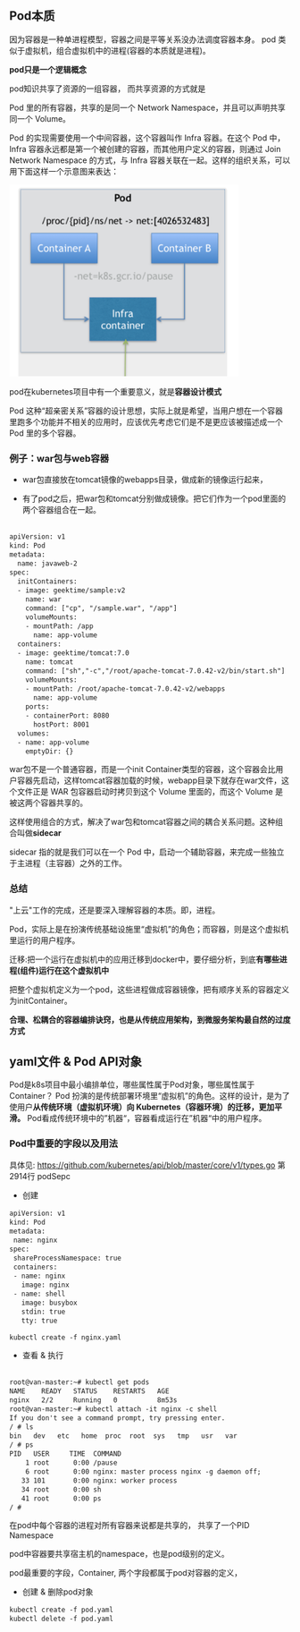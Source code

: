 
## Pod本质
因为容器是一种单进程模型，容器之间是平等关系没办法调度容器本身。
pod 类似于虚拟机，组合虚拟机中的进程(容器的本质就是进程)。

**pod只是一个逻辑概念**

pod知识共享了资源的一组容器， 而共享资源的方式就是

Pod 里的所有容器，共享的是同一个 Network Namespace，并且可以声明共享同一个 Volume。

Pod 的实现需要使用一个中间容器，这个容器叫作 Infra 容器。在这个 Pod 中，Infra 容器永远都是第一个被创建的容器，而其他用户定义的容器，则通过 Join Network Namespace 的方式，与 Infra 容器关联在一起。这样的组织关系，可以用下面这样一个示意图来表达：



<img src="images/pod.png" alt="pod" style="zoom:40%;" />


pod在kubernetes项目中有一个重要意义，就是**容器设计模式**

Pod 这种“超亲密关系”容器的设计思想，实际上就是希望，当用户想在一个容器里跑多个功能并不相关的应用时，应该优先考虑它们是不是更应该被描述成一个 Pod 里的多个容器。

### 例子：war包与web容器

- war包直接放在tomcat镜像的webapps目录，做成新的镜像运行起来，

- 有了pod之后，把war包和tomcat分别做成镜像。把它们作为一个pod里面的两个容器组合在一起。

```

apiVersion: v1
kind: Pod
metadata:
  name: javaweb-2
spec:
  initContainers:
  - image: geektime/sample:v2
    name: war
    command: ["cp", "/sample.war", "/app"]
    volumeMounts:
    - mountPath: /app
      name: app-volume
  containers:
  - image: geektime/tomcat:7.0
    name: tomcat
    command: ["sh","-c","/root/apache-tomcat-7.0.42-v2/bin/start.sh"]
    volumeMounts:
    - mountPath: /root/apache-tomcat-7.0.42-v2/webapps
      name: app-volume
    ports:
    - containerPort: 8080
      hostPort: 8001 
  volumes:
  - name: app-volume
    emptyDir: {}
```

war包不是一个普通容器，而是一个init Container类型的容器，这个容器会比用户容器先启动，这样tomcat容器加载的时候，webapp目录下就存在war文件，这个文件正是 WAR 包容器启动时拷贝到这个 Volume 里面的，而这个 Volume 是被这两个容器共享的。

这样使用组合的方式，解决了war包和tomcat容器之间的耦合关系问题。这种组合叫做**sidecar**

sidecar 指的就是我们可以在一个 Pod 中，启动一个辅助容器，来完成一些独立于主进程（主容器）之外的工作。

### 总结
"上云"工作的完成，还是要深入理解容器的本质。即，进程。

Pod，实际上是在扮演传统基础设施里“虚拟机”的角色；而容器，则是这个虚拟机里运行的用户程序。

迁移:把一个运行在虚拟机中的应用迁移到docker中，要仔细分析，到底**有哪些进程(组件)运行在这个虚拟机中**

把整个虚拟机定义为一个pod，这些进程做成容器镜像，把有顺序关系的容器定义为initContainer。

**合理、松耦合的容器编排诀窍，也是从传统应用架构，到微服务架构最自然的过度方式**


## yaml文件 & Pod API对象

Pod是k8s项目中最小编排单位，哪些属性属于Pod对象，哪些属性属于Container？ 
Pod 扮演的是传统部署环境里“虚拟机”的角色。这样的设计，是为了使用户**从传统环境（虚拟机环境）向 Kubernetes（容器环境）的迁移，更加平滑。**
Pod看成传统环境中的”机器“，容器看成运行在”机器“中的用户程序。

### Pod中重要的字段以及用法

具体见:
https://github.com/kubernetes/api/blob/master/core/v1/types.go
第2914行  podSepc


- 创建

 ```
apiVersion: v1
kind: Pod
metadata:
  name: nginx
spec:
  shareProcessNamespace: true
  containers:
  - name: nginx
    image: nginx
  - name: shell
    image: busybox
    stdin: true
    tty: true
 ```
```
kubectl create -f nginx.yaml
```

- 查看 & 执行
```

root@van-master:~# kubectl get pods
NAME    READY   STATUS    RESTARTS   AGE
nginx   2/2     Running   0          8m53s
root@van-master:~# kubectl attach -it nginx -c shell
If you don't see a command prompt, try pressing enter.
/ # ls
bin   dev   etc   home  proc  root  sys   tmp   usr   var
/ # ps
PID   USER     TIME  COMMAND
    1 root      0:00 /pause
    6 root      0:00 nginx: master process nginx -g daemon off;
   33 101       0:00 nginx: worker process
   34 root      0:00 sh
   41 root      0:00 ps
/ #
```

在pod中每个容器的进程对所有容器来说都是共享的，  共享了一个PID Namespace

pod中容器要共享宿主机的namespace，也是pod级别的定义。

pod最重要的字段，Container, 两个字段都属于pod对容器的定义，


- 创建 & 删除pod对象

```
kubectl create -f pod.yaml
kubectl delete -f pod.yaml
```











